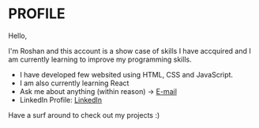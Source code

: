# PROFILE

Hello,

I'm Roshan and this account is a show case of skills I have accquired and I am currently learning to improve my programming skills.

<ul>
  <li>I have developed few websited using HTML, CSS and JavaScript.</li>
  <li>I am also currently learning React</li>
  <li>Ask me about anything (within reason) -> <a href ="mailto:rroshan23121999@gmail.com">E-mail</a></li>
  <li>LinkedIn Profile: <a href ="https://www.linkedin.com/in/roshan-neupane-846a08199/">LinkedIn</a></li>
</ul>

Have a surf around to check out my projects :)
